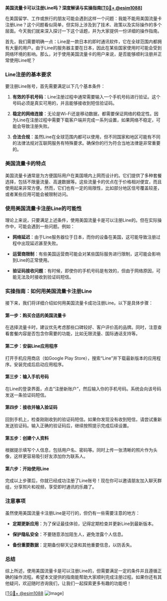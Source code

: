 **美国流量卡可以注册Line吗？深度解读与实操指南[[TG💪+ @esim1088](https://t.me/s/esim1088)]**

在美国留学、工作或旅行的朋友可能会遇到这样一个问题：我能不能用美国流量卡注册Line？这个问题看似简单，但实际上涉及到了技术、政策以及实际操作的多个层面。今天我们就来深入探讨一下这个话题，并为大家提供一份详细的操作指南。

首先，我们需要明确一点：Line是一款日本的即时通讯软件，它在全球范围内都拥有大量的用户。由于Line的服务器主要在日本，因此在某些国家使用时可能会受到网络环境的影响。那么，对于使用美国流量卡的用户来说，是否能够顺利注册并正常使用Line呢？

### Line注册的基本要求

要注册Line账号，首先需要满足以下几个基本条件：

1. **有效的手机号码**：Line注册过程中通常需要输入一个手机号码进行验证。这个号码必须是真实可用的，并且能够接收到短信验证码。
   
2. **稳定的网络连接**：无论是Wi-Fi还是移动数据，都需要保证网络的稳定性。因为Line在注册过程中需要下载客户端并完成一系列设置，如果网络不稳定，可能会导致注册失败。

3. **合法合规**：虽然Line在全球范围内都可以使用，但不同国家和地区可能有不同的法律法规对互联网服务有特殊要求。确保你的行为符合当地法律是非常重要的。

### 美国流量卡的特点

美国流量卡通常是为方便国际用户在美国境内上网而设计的。它们提供了多种套餐选择，包括不限量流量、高速数据等。这些流量卡的优点在于价格相对便宜，而且使用起来非常方便。然而，它们也有一定的局限性，比如部分地区信号覆盖较差，或者某些应用可能会被限制访问。

### 使用美国流量卡注册Line的可能性

理论上来说，只要满足上述条件，使用美国流量卡是可以注册Line的。但在实际操作中，可能会遇到一些问题。例如：

- **网络延迟**：由于Line服务器位于日本，而你的设备在美国，这可能导致注册过程中出现延迟甚至失败。
  
- **运营商限制**：有些美国运营商可能会对某些国际服务进行限制，这可能会影响到Line的正常使用。

- **验证码接收问题**：有时候，即使你的手机号码是有效的，但由于网络原因，可能无法及时接收到验证码短信。

### 实操指南：如何用美国流量卡注册Line

接下来，我们将详细介绍如何用美国流量卡成功注册Line。以下是具体步骤：

#### 第一步：购买合适的美国流量卡
在选择流量卡时，建议优先考虑那些口碑较好、客户评价高的品牌。同时，注意查看套餐内容是否包含你需要的功能，比如无限流量、国际通话支持等。

#### 第二步：安装Line应用程序
打开手机应用商店（如Google Play Store），搜索“Line”并下载最新版本的应用程序。安装完成后启动应用程序。

#### 第三步：输入手机号码
在Line的登录界面，点击“注册新账户”，然后输入你的手机号码。系统会向该号码发送一条验证码短信。

#### 第四步：接收并输入验证码
回到手机上，检查刚刚收到的验证码短信。如果你发现没有收到短信，请尝试重新发送验证码。输入正确的验证码后，继续按照提示完成后续设置。

#### 第五步：创建个人资料
根据提示填写个人信息，包括用户名、密码等。同时上传一张清晰的照片作为头像，这样更容易吸引好友添加你为联系人。

#### 第六步：开始使用Line
完成以上步骤后，你就已经成功注册了Line账号！现在你可以邀请朋友加入聊天群组，分享照片和视频，享受即时通讯的乐趣了。

### 注意事项

虽然使用美国流量卡注册Line是可行的，但仍有一些需要注意的地方：

- **定期更新应用**：为了保证最佳体验，记得定期检查并更新Line到最新版本。
  
- **保护隐私安全**：不要随意添加陌生人，避免泄露个人信息。

- **备份重要数据**：定期备份聊天记录和其他重要信息，以防丢失。

### 总结

综上所述，使用美国流量卡是可以注册Line的，但需要满足一定的条件并且遵循正确的操作流程。希望本文提供的指南能帮助大家顺利完成注册过程。如果你还有其他疑问，欢迎随时咨询我们，让我们一起探索更多有趣的功能吧！

[[TG💪+ @esim1088](https://t.me/s/esim1088) ![Image](https://i.postimg.cc/4NQfJmqS/Snipaste-2025-05-13-00-14-12.png)]